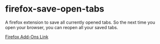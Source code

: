 # firefox-save-open-tabs

A firefox extension to save all currently opened tabs. So the next time you open your browser, you can reopen all your saved tabs.

[Firefox Add-Ons Link](https://addons.mozilla.org/en-US/firefox/addon/save-open-tabs/)
